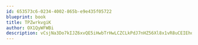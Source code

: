 ```yaml
---
id: 653573c6-0234-4002-865b-e9e435f05722
blueprint: book
title: TPZwrkvgiK
author: OX1QyWFWBi
description: vCsjNa3Do7kIJZ6xvQE5iHwbTrHwLCZCLkPdJ7nHZ56Xl8x1vR8uCEIEhqwYePP01L7dbVaNRfVmuUNyxcBxvPhN2ZBNujoJ6Q48
---
```

